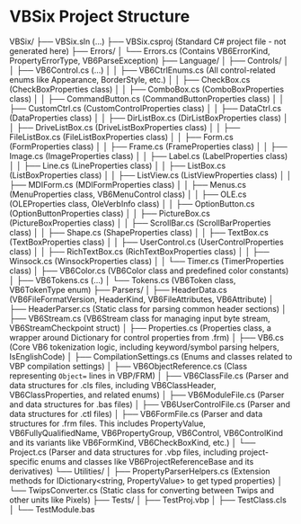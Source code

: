 # VBSix Project Structure

VBSix/
├── VBSix.sln						  (...)
├── VBSix.csproj                      (Standard C# project file - not generated here)
├── Errors/
│   └── Errors.cs                     (Contains VB6ErrorKind, PropertyErrorType, VB6ParseException)
├── Language/
│   ├── Controls/
│   │   ├── VB6Control.cs             (...)
│   │   ├── VB6CtrlEnums.cs           (All control-related enums like Appearance, BorderStyle, etc.)
│   │   ├── CheckBox.cs               (CheckBoxProperties class)
│   │   ├── ComboBox.cs               (ComboBoxProperties class)
│   │   ├── CommandButton.cs          (CommandButtonProperties class)
│   │   ├── CustomCtrl.cs             (CustomControlProperties class)
│   │   ├── DataCtrl.cs               (DataProperties class)
│   │   ├── DirListBox.cs             (DirListBoxProperties class)
│   │   ├── DriveListBox.cs           (DriveListBoxProperties class)
│   │   ├── FileListBox.cs            (FileListBoxProperties class)
│   │   ├── Form.cs                   (FormProperties class)
│   │   ├── Frame.cs                  (FrameProperties class)
│   │   ├── Image.cs                  (ImageProperties class)
│   │   ├── Label.cs                  (LabelProperties class)
│   │   ├── Line.cs                   (LineProperties class)
│   │   ├── ListBox.cs                (ListBoxProperties class)
│   │   ├── ListView.cs               (ListViewProperties class)
│   │   ├── MDIForm.cs                (MDIFormProperties class)
│   │   ├── Menus.cs                  (MenuProperties class, VB6MenuControl class)
│   │   ├── OLE.cs                    (OLEProperties class, OleVerbInfo class)
│   │   ├── OptionButton.cs           (OptionButtonProperties class)
│   │   ├── PictureBox.cs             (PictureBoxProperties class)
│   │   ├── ScrollBar.cs              (ScrollBarProperties class)
│   │   ├── Shape.cs                  (ShapeProperties class)
│   │   ├── TextBox.cs                (TextBoxProperties class)
│   │   ├── UserControl.cs            (UserControlProperties class)
│   │   ├── RichTextBox.cs            (RichTextBoxProperties class)
│   │   ├── Winsock.cs                (WinsockProperties class)
│   │   └── Timer.cs                  (TimerProperties class)
│   ├── VB6Color.cs                   (VB6Color class and predefined color constants)
│	├── VB6Tokens.cs                  (...)
│   └── Tokens.cs                     (VB6Token class, VB6TokenType enum)
├── Parsers/
│   ├── HeaderData.cs                 (VB6FileFormatVersion, HeaderKind, VB6FileAttributes, VB6Attribute)
│   ├── HeaderParser.cs               (Static class for parsing common header sections)
│   ├── VB6Stream.cs                  (VB6Stream class for managing input byte stream, VB6StreamCheckpoint struct)
│   ├── Properties.cs                 (Properties class, a wrapper around Dictionary for control properties from .frm)
│   ├── VB6.cs                        (Core VB6 tokenization logic, including keyword/symbol parsing helpers, IsEnglishCode)
│   ├── CompilationSettings.cs        (Enums and classes related to VBP compilation settings)
│   ├── VB6ObjectReference.cs         (Class representing `Object=` lines in VBP/FRM)
│   ├── VB6ClassFile.cs               (Parser and data structures for .cls files, including VB6ClassHeader, VB6ClassProperties, and related enums)
│   ├── VB6ModuleFile.cs              (Parser and data structures for .bas files)
│   ├── VB6UserControlFile.cs         (Parser and data structures for .ctl files)
│   ├── VB6FormFile.cs                (Parser and data structures for .frm files. This includes PropertyValue, VB6FullyQualifiedName, VB6PropertyGroup, VB6Control, VB6ControlKind and its variants like VB6FormKind, VB6CheckBoxKind, etc.)
│   └── Project.cs                    (Parser and data structures for .vbp files, including project-specific enums and classes like VB6ProjectReferenceBase and its derivatives)
└── Utilities/
│   ├── PropertyParserHelpers.cs      (Extension methods for IDictionary<string, PropertyValue> to get typed properties)
│   └── TwipsConverter.cs             (Static class for converting between Twips and other units like Pixels)
├── Tests/
│   ├── TestProj.vbp
│   ├── TestClass.cls
│   └── TestModule.bas
